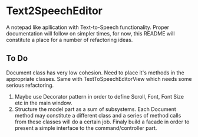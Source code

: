 # Text2SpeechEditor
A notepad like apllication with Text-to-Speech functionality.
Proper documentation will follow on simpler times, for now, this README will constitute a place for a number of refactoring ideas.

## To Do
Document class has very low cohesion. Need to place it's methods in the appropriate classes. Same with TextToSpeechEditorView which needs some serious refactoring.
1. Maybe use Decorator pattern in order to define Scroll, Font, Font Size etc in the main window.
2. Structure the model part as a sum of subsystems. Each Document method may constitute a different class and a series of method calls from these classes will do a certain job. Finaly build a facade in order to present a simple interface to the command/controller part.
